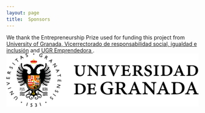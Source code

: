 ```yaml
---
layout: page
title:  Sponsors
---
```


We thank the Entrepreneurship Prize used for funding this project from [University of Granada, Vicerrectorado de  responsabilidad social, igualdad e inclusión](https://viceresponsabilidad.ugr.es/) and [UGR Emprendedora ](https://ugremprendedora.ugr.es/).
![](img/granada.png)
